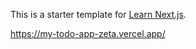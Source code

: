 This is a starter template for [Learn Next.js](https://nextjs.org/learn).


https://my-todo-app-zeta.vercel.app/
